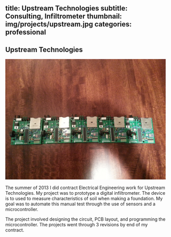 title: Upstream Technologies
subtitle: Consulting, Infiltrometer
thumbnail: img/projects/upstream.jpg
categories: professional
---
## Upstream Technologies

![boards](img/projects/upstream.jpg)

The summer of 2013 I did contract Electrical Engineering work for Upstream Technologies. My project was to prototype a digital infiltrometer. The device is to used to measure characteristics of soil when making a foundation. My goal was to automate this manual test through the use of sensors and a microcontroller.

The project involved designing the circuit, PCB layout, and programming the microcontroller. The projects went through 3 revisions by end of my contract.
